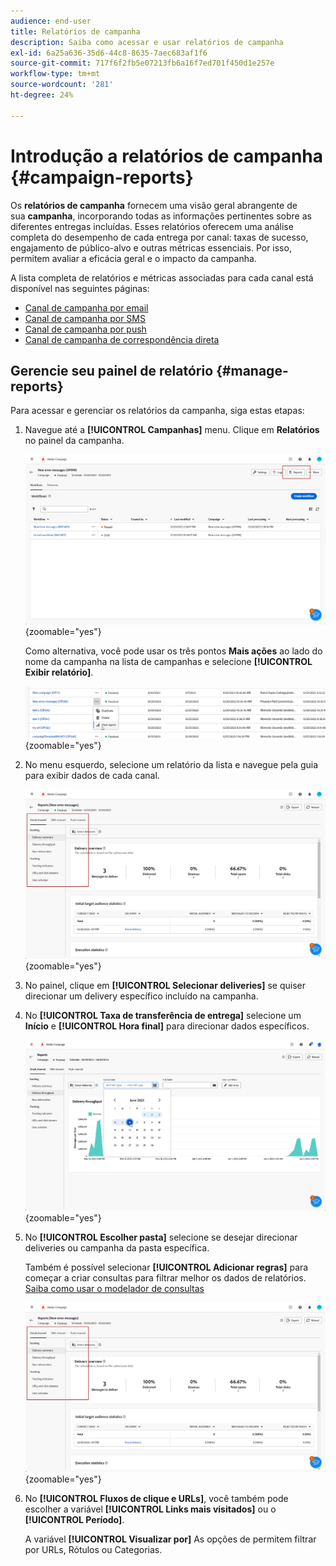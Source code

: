 ```yaml
---
audience: end-user
title: Relatórios de campanha
description: Saiba como acessar e usar relatórios de campanha
exl-id: 6a25a636-35d6-44c8-8635-7aec683af1f6
source-git-commit: 717f6f2fb5e07213fb6a16f7ed701f450d1e257e
workflow-type: tm+mt
source-wordcount: '281'
ht-degree: 24%

---
```


# Introdução a relatórios de campanha {#campaign-reports}

<!-- CAN BE REMOVED___
>[!CONTEXTUALHELP]
>id="acw_campaign_reporting_sending"
>title="Reporting Sending"
>abstract="The Sending tab within your report provides in-depth insights into your visitors' interactions with your deliveries and any potential errors they may have encountered."

>[!CONTEXTUALHELP]
>id="acw_campaign_reporting_tracking"
>title="Reporting tracking"
>abstract="The Tracking tab within your report offers valuable data, including recipient behavior per link, breakdown of opens and clicks, as well as detailed information about the most frequently clicked URLs during a delivery."
-->

Os **relatórios de campanha** fornecem uma visão geral abrangente de sua **campanha**, incorporando todas as informações pertinentes sobre as diferentes entregas incluídas. Esses relatórios oferecem uma análise completa do desempenho de cada entrega por canal: taxas de sucesso, engajamento de público-alvo e outras métricas essenciais. Por isso, permitem avaliar a eficácia geral e o impacto da campanha.

A lista completa de relatórios e métricas associadas para cada canal está disponível nas seguintes páginas:

* [Canal de campanha por email](campaign-reports-email.md)
* [Canal de campanha por SMS](campaign-reports-sms.md)
* [Canal de campanha por push](campaign-reports-push.md)
* [Canal de campanha de correspondência direta](campaign-reports-direct-mail.md)

## Gerencie seu painel de relatório {#manage-reports}

Para acessar e gerenciar os relatórios da campanha, siga estas etapas:

1. Navegue até a **[!UICONTROL Campanhas]** menu. Clique em **Relatórios** no painel da campanha.

   ![](assets/manage_campaign_report_2.png){zoomable=&quot;yes&quot;}

   Como alternativa, você pode usar os três pontos **Mais ações** ao lado do nome da campanha na lista de campanhas e selecione **[!UICONTROL Exibir relatório]**.

   ![](assets/manage_campaign_report_1.png){zoomable=&quot;yes&quot;}

1. No menu esquerdo, selecione um relatório da lista e navegue pela guia para exibir dados de cada canal.

   ![](assets/manage_campaign_report_4.png){zoomable=&quot;yes&quot;}

1. No painel, clique em **[!UICONTROL Selecionar deliveries]** se quiser direcionar um delivery específico incluído na campanha.

1. No **[!UICONTROL Taxa de transferência de entrega]** selecione um **Início** e **[!UICONTROL Hora final]** para direcionar dados específicos.

   ![](assets/manage_campaign_report_3.png){zoomable=&quot;yes&quot;}

1. No **[!UICONTROL Escolher pasta]** selecione se desejar direcionar deliveries ou campanha da pasta específica.

   Também é possível selecionar **[!UICONTROL Adicionar regras]** para começar a criar consultas para filtrar melhor os dados de relatórios. [Saiba como usar o modelador de consultas](../query/query-modeler-overview.md)

   ![](assets/manage_campaign_report_4.png){zoomable=&quot;yes&quot;}

1. No **[!UICONTROL Fluxos de clique e URLs]**, você também pode escolher a variável **[!UICONTROL Links mais visitados]** ou o **[!UICONTROL Período]**.

   A variável **[!UICONTROL Visualizar por]** As opções de permitem filtrar por URLs, Rótulos ou Categorias.
